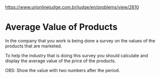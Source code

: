 https://www.urionlinejudge.com.br/judge/en/problems/view/2610

# Average Value of Products

In the company that you work is being done a survey on the values of the
products that are marketed.

To help the industry that is doing this survey you should calculate and display
the average value of the price of the products.

OBS: Show the value with two numbers after the period.
